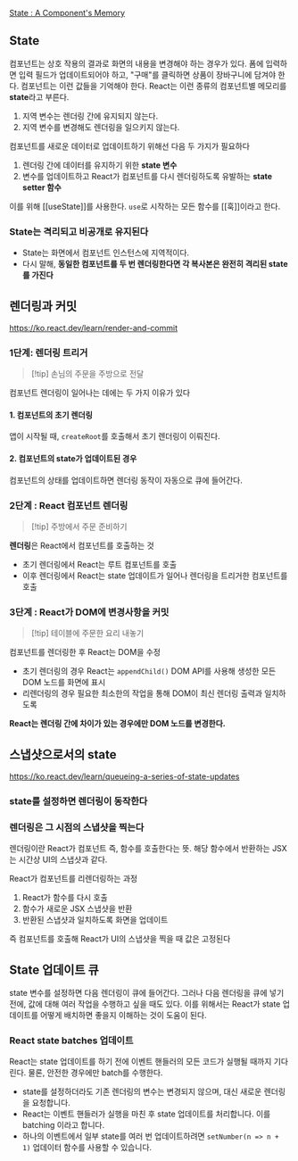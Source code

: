 [State : A Component's Memory](https://react.dev/learn/state-a-components-memory)
## State
컴포넌트는 상호 작용의 결과로 화면의 내용을 변경해야 하는 경우가 있다. 폼에 입력하면 입력 필드가 업데이트되어야 하고, "구매"를 클릭하면 상품이 장바구니에 담겨야 한다. 컴포넌트는 이런 값들을 기억해야 한다.
React는 이런 종류의 컴포넌트별 메모리를 **state**라고 부른다.

1. 지역 변수는 렌더링 간에 유지되지 않는다.
2. 지역 변수를 변경해도 렌더링을 일으키지 않는다.

컴포넌트를 새로운 데이터로 업데이트하기 위해선 다음 두 가지가 필요하다
1. 렌더링 간에 데이터를 유지하기 위한 **state 변수**
2. 변수를 업데이트하고 React가 컴포넌트를 다시 렌더링하도록 유발하는 **state setter 함수**

이를 위해 [[useState]]를 사용한다.
`use`로 시작하는 모든 함수를 [[훅]]이라고 한다.

### State는 격리되고 비공개로 유지된다
- State는 화면에서 컴포넌트 인스턴스에 지역적이다.
- 다시 말해, **동일한 컴포넌트를 두 번 렌더링한다면 각 복사본은 완전히 격리된 state를 가진다**

## 렌더링과 커밋
https://ko.react.dev/learn/render-and-commit

### 1단계: 렌더링 트리거
> [!tip] 손님의 주문을 주방으로 전달

컴포넌트 렌더링이 일어나는 데에는 두 가지 이유가 있다
#### 1. 컴포넌트의 초기 렌더링
앱이 시작될 때, `createRoot`를 호출해서 초기 렌더링이 이뤄진다.

#### 2. 컴포넌트의 state가 업데이트된 경우
컴포넌트의 상태를 업데이트하면 렌더링 동작이 자동으로 큐에 들어간다.

### 2단계 : React 컴포넌트 렌더링
> [!tip] 주방에서 주문 준비하기
> 

**렌더링**은 React에서 컴포넌트를 호출하는 것
- 초기 렌더링에서 React는 루트 컴포넌트를 호출
- 이후 렌더링에서 React는 state 업데이트가 일어나 렌더링을 트리거한 컴포넌트를 호출

### 3단계 : React가 DOM에 변경사항을 커밋
> [!tip] 테이블에 주문한 요리 내놓기

컴포넌트를 렌더링한 후 React는 DOM을 수정
- 초기 렌더링의 경우 React는 `appendChild()` DOM API를 사용해 생성한 모든 DOM 노드를 화면에 표시
- 리렌더링의 경우 필요한 최소한의 작업을 통해 DOM이 최신 렌더링 출력과 일치하도록

**React는 렌더링 간에 차이가 있는 경우에만 DOM 노드를 변경한다.**


## 스냅샷으로서의  state
https://ko.react.dev/learn/queueing-a-series-of-state-updates

### state를 설정하면 렌더링이 동작한다

### 렌더링은 그 시점의 스냅샷을 찍는다
렌더링이란 React가 컴포넌트 즉, 함수를 호출한다는 뜻.
해당 함수에서 반환하는 JSX는 시간상 UI의 스냅샷과 같다.

React가 컴포넌트를 리렌더링하는 과정
1. React가 함수를 다시 호출
2. 함수가 새로운 JSX 스냅샷을 반환
3. 반환된 스냅샷과 일치하도록 화면을 업데이트

즉 컴포넌트를 호출해 React가 UI의 스냅샷을 찍을 때 값은 고정된다


## State 업데이트 큐
state 변수를 설정하면 다음 렌더링이 큐에 들어간다. 그러나 다음 렌더링을 큐에 넣기 전에, 값에 대해 여러 작업을 수행하고 싶을 때도 있다. 이를 위해서는 React가 state 업데이트를 어떻게 배치하면 좋을지 이해하는 것이 도움이 된다.

### React state batches 업데이트
React는 state 업데이트를 하기 전에 이벤트 핸들러의 모든 코드가 실행될 때까지 기다린다.
물론, 안전한 경우에만 batch를 수행한다.

- state를 설정하더라도 기존 렌더링의 변수는 변경되지 않으며, 대신 새로운 렌더링을 요청합니다.
- React는 이벤트 핸들러가 실행을 마친 후 state 업데이트를 처리합니다. 이를 batching 이라고 합니다.
- 하나의 이벤트에서 일부 state를 여러 번 업데이트하려면 `setNumber(n => n + 1)` 업데이터 함수를 사용할 수 있습니다.
